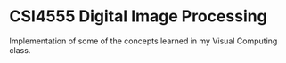 # CSI4555 Digital Image Processing

Implementation of some of the concepts learned in my Visual Computing class.